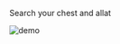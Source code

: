 Search your chest and allat


![demo](https://cdn.modrinth.com/data/YK3rYIDU/images/2f1d6557e165ca59a1fac0b04b46ff1e61f8da93.gif)
